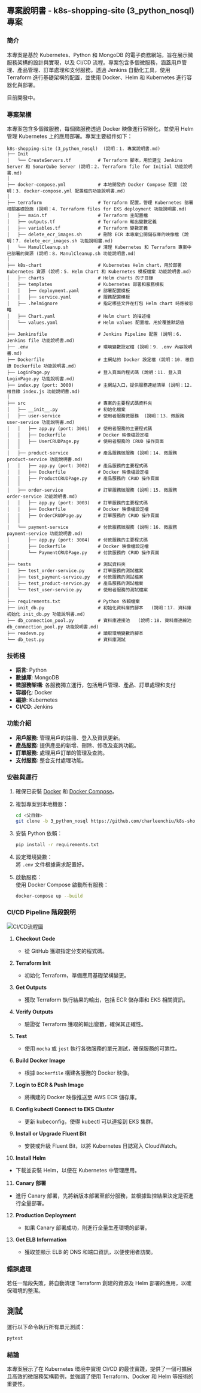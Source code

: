 ## 專案說明書 - k8s-shopping-site (3_python_nosql) 專案

### 簡介
本專案是基於 Kubernetes、Python 和 MongoDB 的電子商務網站，旨在展示微服務架構的設計與實現，以及 CI/CD 流程。專案包含多個微服務，涵蓋用戶管理、產品管理、訂單處理和支付服務。透過 Jenkins 自動化工具，使用 Terraform 進行基礎架構的配置，並使用 Docker、Helm 和 Kubernetes 進行容器化與部署。

目前開發中。

### 專案架構
本專案包含多個微服務，每個微服務透過 Docker 映像進行容器化，並使用 Helm 管理 Kubernetes 上的應用部署。專案主要組件如下：

```plaintext
k8s-shopping-site (3_python_nosql)  (說明：1. 專案說明書.md)
├── Init
│   └── CreateServers.tf          # Terraform 腳本，用於建立 Jenkins Server 和 SonarQube Server (說明：2. Terraform file for Initial 功能說明書.md)
│
├── docker-compose.yml            # 本地開發的 Docker Compose 配置 (說明：3. docker-compose.yml 配置檔的功能說明書.md)
│
├── terraform                     # Terraform 配置，管理 Kubernetes 部署相關基礎設施 (說明：4. Terraform files for EKS deployment 功能說明書.md)
│   ├── main.tf                   # Terraform 主配置檔
│   ├── outputs.tf                # Terraform 輸出變數定義
│   ├── variables.tf              # Terraform 變數定義
│   ├── delete_ecr_images.sh      # 刪除 ECR 本專案公開儲存庫的映像檔 (說明：7. delete_ecr_images.sh 功能說明書.md)
│   └── ManulCleanup.sh           # 清理 Kubernetes 和 Terraform 專案中已部署的資源 (說明：8. ManulCleanup.sh 功能說明書.md)
│
├── k8s-chart                     # Kubernetes Helm chart，用於部署 Kubernetes 資源 (說明：5. Helm Chart 和 Kubernetes 模板檔案 功能說明書.md)
│   ├── charts                    # Helm charts 的子目錄
│   ├── templates                 # Kubernetes 部署和服務模板
│   │   ├── deployment.yaml       # 部署配置模板
│   │   ├── service.yaml          # 服務配置模板
│   ├── .helmignore               # 指定哪些文件在打包 Helm chart 時應被忽略
│   ├── Chart.yaml                # Helm chart 的描述檔
│   └── values.yaml               # Helm values 配置檔，用於覆蓋默認值
│
├── Jenkinsfile                   # Jenkins Pipeline 配置 (說明：6. Jenkins file 功能說明書.md)
├── .env                          # 環境變數設定檔 (說明：9. .env 內容說明書.md)
├── Dockerfile                    # 主網站的 Docker 設定檔 (說明：10. 根目錄 Dockerfile 功能說明書.md)
├── LoginPage.py                  # 登入頁面的程式碼 (說明：11. 登入頁 LoginPage.py 功能說明書.md)
├── index.py (port: 3000)         # 主網站入口，提供服務連結清單 (說明：12. 根目錄 index.js 功能說明書.md)
│
├── src                           # 專案的主要程式碼資料夾
│   ├── __init__.py               # 初始化檔案
│   ├── user-service              # 使用者服務微服務  (說明：13. 微服務 user-service 功能說明書.md)
│   │   ├── app.py (port: 3001)   # 使用者服務的主要程式碼
│   │   ├── Dockerfile            # Docker 映像檔設定檔
│   │   ├── UserCRUDPage.py       # 使用者服務的 CRUD 操作頁面
│   │
│   ├── product-service           # 產品服務微服務 (說明：14. 微服務 product-service 功能說明書.md)
│   │   ├── app.py (port: 3002)   # 產品服務的主要程式碼
│   │   ├── Dockerfile            # Docker 映像檔設定檔
│   │   ├── ProductCRUDPage.py    # 產品服務的 CRUD 操作頁面
│   │
│   ├── order-service             # 訂單服務微服務 (說明：15. 微服務 order-service 功能說明書.md)
│   │   ├── app.py (port: 3003)   # 訂單服務的主要程式碼
│   │   ├── Dockerfile            # Docker 映像檔設定檔
│   │   ├── OrderCRUDPage.py      # 訂單服務的 CRUD 操作頁面
│   │
│   └── payment-service           # 付款服務微服務 (說明：16. 微服務 payment-service 功能說明書.md)
│       ├── app.py (port: 3004)   # 付款服務的主要程式碼
│       ├── Dockerfile            # Docker 映像檔設定檔
│       └── PaymentCRUDPage.py    # 付款服務的 CRUD 操作頁面
│
├── tests                         # 測試資料夾
│   ├── test_order-service.py     # 訂單服務的測試檔案
│   ├── test_payment-service.py   # 付款服務的測試檔案
│   ├── test_product-service.py   # 產品服務的測試檔案
│   └── test_user-service.py      # 使用者服務的測試檔案
│
├── requirements.txt              # Python 依賴檔案
├── init_db.py                    # 初始化資料庫的腳本   (說明：17. 資料庫初始化 init_db.py 功能說明書.md)
├── db_connection_pool.py         # 資料庫連接池   (說明：18. 資料庫連線池 db_connection_pool.py 功能說明書.md)
├── readevn.py                    # 讀取環境變數的腳本
└── db_test.py                    # 資料庫測試
```

### 技術棧

- **語言**: Python
- **數據庫**: MongoDB
- **微服務架構**: 各服務獨立運行，包括用戶管理、產品、訂單處理和支付
- **容器化**: Docker
- **編排**: Kubernetes
- **CI/CD**: Jenkins

### 功能介紹

- **用戶服務**: 管理用戶的註冊、登入及資訊更新。
- **產品服務**: 提供產品的新增、刪除、修改及查詢功能。
- **訂單服務**: 處理用戶訂單的管理及查詢。
- **支付服務**: 整合支付處理功能。

### 安裝與運行

1. 確保已安裝 [Docker](https://www.docker.com/) 和 [Docker Compose](https://docs.docker.com/compose/)。  
2. 複製專案到本地機器：  
   ```bash  
   cd <父目錄>  
   git clone -b 3_python_nosql https://github.com/charleenchiu/k8s-shopping-site.git  k8s-shopping-site_3_python_nosql  
   ```  
3. 安裝 Python 依賴：  
   ```bash  
   pip install -r requirements.txt  
   ```  
4. 設定環境變數：  
   將 `.env` 文件根據需求配置好。

5. 啟動服務：  
   使用 Docker Compose 啟動所有服務：  
   ```bash  
   docker-compose up --build  
   ```

### CI/CD Pipeline 階段說明

![CI/CD流程圖](k8s_cicd_flowchart.png)

1. **Checkout Code**
   - 從 GitHub 獲取指定分支的程式碼。

2. **Terraform Init**
   - 初始化 Terraform，準備應用基礎架構變更。

3. **Get Outputs**
   - 獲取 Terraform 執行結果的輸出，包括 ECR 儲存庫和 EKS 相關資訊。

4. **Verify Outputs**
   - 驗證從 Terraform 獲取的輸出變數，確保其正確性。

5. **Test**
   - 使用 `mocha` 或 `jest` 執行各微服務的單元測試，確保服務的可靠性。

6. **Build Docker Image**
   - 根據 `Dockerfile` 構建各服務的 Docker 映像。

7. **Login to ECR & Push Image**
   - 將構建的 Docker 映像推送至 AWS ECR 儲存庫。

8. **Config kubectl Connect to EKS Cluster**
    - 更新 kubeconfig，使得 kubectl 可以連接到 EKS 集群。

9. **Install or Upgrade Fluent Bit**
    - 安裝或升級 Fluent Bit，以將 Kubernetes 日誌寫入 CloudWatch。

10. **Install Helm**
   - 下載並安裝 Helm，以便在 Kubernetes 中管理應用。

11. **Canary 部署**
   - 進行 Canary 部署，先將新版本部署至部分服務，並根據監控結果決定是否進行全量部署。

12. **Production Deployment**
    - 如果 Canary 部署成功，則進行全量生產環境的部署。

13. **Get ELB Information**
    - 獲取並顯示 ELB 的 DNS 和端口資訊，以便使用者訪問。


### 錯誤處理
若任一階段失敗，將自動清理 Terraform 創建的資源及 Helm 部署的應用，以確保環境的整潔。

## 測試

運行以下命令執行所有單元測試：
```bash
pytest
```

### 結論
本專案展示了在 Kubernetes 環境中實現 CI/CD 的最佳實踐，提供了一個可擴展且高效的微服務架構範例，並強調了使用 Terraform、Docker 和 Helm 等技術的重要性。
